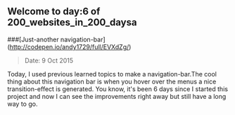 ## Welcome to day:6 of 200_websites_in_200_daysa
###[Just-another navigation-bar] (http://codepen.io/andy1729/full/EVXdZg/)
> Date: 9 Oct 2015

  Today, I used previous learned topics to make a navigation-bar.The cool thing about this navigation bar is when you hover over the menus a nice transition-effect is generated.
  You know, it's been 6 days since I started this project and now I can see the improvements right away but still have a long way to go.
